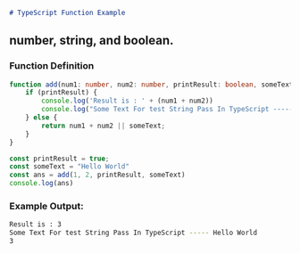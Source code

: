 ```markdown
# TypeScript Function Example
```
## number, string, and boolean.
### Function Definition

```typescript
function add(num1: number, num2: number, printResult: boolean, someText?: string) {
    if (printResult) {
        console.log('Result is : ' + (num1 + num2))
        console.log("Some Text For test String Pass In TypeScript ----- ", someText)
    } else {
        return num1 + num2 || someText;
    }
}

const printResult = true;
const someText = "Hello World"
const ans = add(1, 2, printResult, someText)
console.log(ans)
```

### Example Output:

```bash
Result is : 3
Some Text For test String Pass In TypeScript ----- Hello World
3
```
